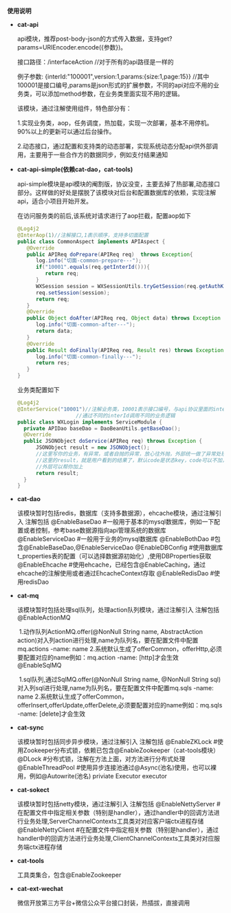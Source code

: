 **使用说明**

- **cat-api**

  api模块，推荐post-body-json的方式传入数据，支持get?params=URIEncoder.encode({参数})。

  接口路径：/interfaceAction	//对于所有的api路径是一样的

  例子参数: {interId:"100001",version:1,params:{size:1,page:15}} //其中100001是接口编号,params是json形式的扩展参数，不同的api对应不用的业务类，可以添加method参数，在业务类里面实现不用的逻辑。

  该模块，通过注解使用组件，特色部分有：

  1.实现业务类，aop，任务调度，热加载，实现一次部署，基本不用停机。90%以上的更新可以通过后台操作。

  2.动态接口，通过配置和支持类的动态部署，实现系统动态分配api供外部调用，主要用于一些合作方的数据同步，例如支付结果通知

- **cat-api-simple(依赖cat-dao，cat-tools)**

  api-simple模块是api模块的阉割版，协议没变，主要去掉了热部署,动态接口部分。这样做的好处是摆脱了该模块对后台和配置数据库的依赖，实现注解api，适合小项目开始开发。

  在访问服务类的前后,该系统对请求进行了aop拦截，配置aop如下

  ```java
  @Log4j2
  @InterAop(1)//注解接口,1表示顺序，支持多切面配置
  public class CommonAspect implements APIAspect {
     @Override
     public APIReq doPrepare(APIReq req)  throws Exception{
        log.info("切面-common-prepare---");
        if("10001".equals(req.getInterId())){
           return req;
        }
        WXSession session = WXSessionUtils.tryGetSession(req.getAuthKey());
        req.setSession(session);
        return req;
     }
     @Override
     public Object doAfter(APIReq req, Object data) throws Exception {
        log.info("切面-common-after---");
        return data;
     }
     @Override
     public Result doFinally(APIReq req, Result res) throws Exception {
        log.info("切面-common-finally---");
        return res;
     }
  }
  ```

  业务类配置如下

  ```java
  @Log4j2
  @InterService("10001")//注解业务类，10001表示接口编号，与api协议里面的interId相同
  					 //通过不同的interId调用不同的业务逻辑
  public class WXLogin implements ServiceModule {
  	private APIDao baseDao = DaoBeanUtils.getBaseDao();
  	@Override
  	public JSONObject doService(APIReq req) throws Exception {
  		JSONObject result = new JSONObject();
  		//这里写你的业务，有异常，或者自抛的异常，放心往外抛，外部统一做了异常处理
  		//这里的result，就是用户看到的结果了，默认code是状态key，code可以不加，如果没有的话
  		//外层可以帮你加上
  		return result;
  	}
  }
  ```

  

- **cat-dao**

  该模块暂时包括redis，数据库（支持多数据源），ehcache模块，通过注解引入
          注解包括
          @EnableBaseDao   #一般用于基本的mysql数据库，例如一下配置或者控制，参考base数据源指向api管理系统的数据库
          @EnableServiceDao   #一般用于业务的mysql数据库
          @EnableBothDao    #包含@EnableBaseDao,@EnableServiceDao
          @EnableDBConfig    #使用数据库t_properties表的配置（可以选择数据源初始化）,使用DBProperties获取
          @EnableEhcache    #使用ehcache，已经包含@EnableCaching，通过ehcache的注解使用或者通过EhcacheContext存取
          @EnableRedisDao   #使用redisDao

- **cat-mq**

  该模块暂时包括处理sql队列，处理action队列模块，通过注解引入
          注解包括
          @EnableActionMQ   

  ​				1.动作队列ActionMQ.offer(@NonNull String name, AbstractAction action)对入列action进行处理,name为队列名，要在配置文件中配置mq.actions -name: name
  ​                 2.系统默认生成了offerCommon，offerHttp,必须要配置对应的name例如：mq.action -name: [http]才会生效
  ​        @EnableSqlMQ      

  ​				 1.sql队列,通过SqlMQ.offer(@NonNull String name, @NonNull String sql)对入列sql进行处理,name为队列名，要在配置文件中配置mq.sqls -name: name
  ​          		2.系统默认生成了offerCommon，offerInsert,offerUpdate,offerDelete,必须要配置对应的name例如：mq.sqls -name: [delete]才会生效

- **cat-sync**

  该模块暂时包括同步异步模块，通过注解引入
          注解包括
          @EnableZKLock   #使用Zookeeper分布式锁，依赖已包含@EnableZookeeper（cat-tools模块）
          @DLock          #分布式锁，注解在方法上面，对方法进行分布式处理
          @EnableThreadPool	#使用异步连接池通过@Async(池名)使用，也可以裸用，例如@Autowrite(池名) priviate Executor executor

- **cat-sokect**

  该模块暂时包括netty模块，通过注解引入
          注解包括
          @EnableNettyServer   #在配置文件中指定相关参数（特别是handler），通过handler中的回调方法进行业务处理,ServerChannelContexts工具类对对应客户端ctx进程存储
          @EnableNettyClient   #在配置文件中指定相关参数（特别是handler），通过handler中的回调方法进行业务处理,ClientChannelContexts工具类对对应服务端ctx进程存储

- **cat-tools**

  工具类集合，包含@EnableZookeeper

- **cat-ext-wechat**

  微信开放第三方平台+微信公众平台接口封装，热插拔，直接调用

​	